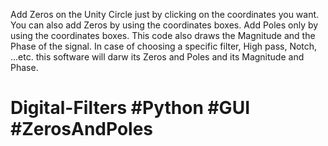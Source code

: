 Add Zeros on the Unity Circle just by clicking on the coordinates you want. You can also add Zeros by using the coordinates boxes.
Add Poles only by using the coordinates boxes.
This code also draws the Magnitude and the Phase of the signal.
In case of choosing a specific filter, High pass, Notch, ...etc. this software will darw its Zeros and Poles and its Magnitude and Phase.
# Digital-Filters #Python #GUI #ZerosAndPoles
 
